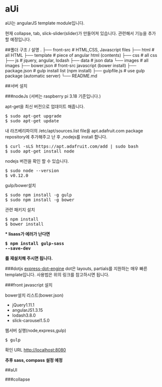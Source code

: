 # aUi

aUi는 angularJS template module입니다.

현재 collapse, tab, slick-slider(slider)가 만들어져 있습니다.
관련해서 기능을 추가할 예정입니다.

##폴더 구조 / 설명
    .
    ├── front-src                   # HTML,CSS, Javascript files
        ├── html                    # all HTML
        ├── template                # piece of angular html (contents)
        ├── css                     # all css
        ├── js                      # jquery, angular, lodash
        ├── data                    # json data
        └── images                  # all images
    ├── bower.json                  # front-src javascript (bower install)
    ├── package.json                # gulp install list (npm install)
    ├── gulpfile.js                 # use gulp package (automatic server)
    └── README.md

##서버 설치

###nodeJs
(서버는 raspberry pi 3.18 기준입니다.)

apt-get을 최신 버전으로 업데이트 해줍니다.
<pre>
$ sudo apt-get upgrade
$ sudo apt-get update
</pre>

내 라즈베리파이의 /etc/apt/sources.list file을 apt.adafruit.com package repository에 추가해주고 난 후 ,nodejs를 install 합니다.
<pre>
$ curl -sLS https://apt.adafruit.com/add | sudo bash
$ sudo apt-get install node
</pre>

nodejs 버전을 확인 할 수 있습니다.
<pre>
$ sudo node --version
$ v0.12.0
</pre>

gulp/bower설치
<pre>
$ sudo npm install -g gulp
$ sudo npm install -g bower
</pre>

관련 패키지 설치
<pre>
$ npm install
$ bower install
</pre>

<strong>* lisass가 에러가 난다면 <pre>$ npm install gulp-sass --save-dev</pre>를 재설치해 주시면 됩니다.</strong>

###dotjs
[express-dot-engine](https://www.npmjs.com/package/express-dot-engine)
dot은 layouts, partials를 지원하는 매우 빠른 template입니다.
사용법은 위의 링크를 참고하시면 됩니다.

###front javascript 설치

bower설치 리스트(bower.json)
<ul>
<li>jQuery1.11.1</li>
<li>angularJS1.3.15</li>
<li>lodash3.8.0</li>
<li>slick-carousel1.5.0</li>
</ul>

웹서버 실행(node,express,gulp)
<pre>
$ gulp
</pre>

확인 URL
[http://localhost:8080](http://localhost:8080)

<strong>추후 sass, compass 설정 예정</strong>

##aUI

###collapse




